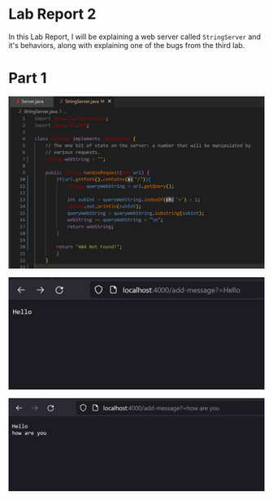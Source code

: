 # Lab Report 2
In this Lab Report, I will be explaining a web server called `StringServer` and it's behaviors, along with explaining one of the bugs from the third lab.

# Part 1
![Image](VSCode2.png)


![Image](test1.png)


![Image](test2.png)
